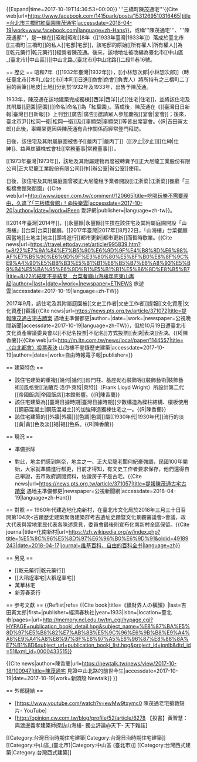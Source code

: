 {{Expand|time=2017-10-19T14:36:53+00:00}}
'''三橋町陳茂通宅'''<ref>{{Cite web|url=https://www.facebook.com/1415park/posts/1531269510316465|title=台北市三橋町紅葉園陳茂通宅|accessdate=2018-04-19|work=www.facebook.com|language=zh-Hans}}</ref>，或稱'''陳茂通宅'''、'''陳茂通邸'''，是一棟在[[昭和|昭和]]8年（[[1933年臺灣|1933年]]）落成於臺北市[[三橋町|三橋町]]的私人[[宅邸|宅邸]]，該宅邸的原始[[所有權人|所有權人]]為[[乾元藥行|乾元藥行]]經營者陳茂通。後來，該地地址被改編為臺北市[[中山區_(臺北市)|中山區]][[中山北路_(臺北市)|中山北路]]二段11巷16號。

== 歷史 ==
昭和7年（[[1932年臺灣|1932年]]），[[小林惣次郎|小林惣次郎]]（時任臺北市[[本町_(台北市)|本町]]日進[[商會|商會]]負責人）將所持有之三橋町二丁目的兩筆[[地皮|土地]]分別於1932年及1933年，出售予陳茂通。

1933年，陳茂通在該地建築完成獨棟[[西洋|西洋]]式[[住宅|住宅]]，並將該住宅及其附屬[[庭園|庭園]][[命名|命名]]為「紅葉園」。落成後，陳茂通在《[[臺灣日日新報|臺灣日日新報]]》上刊登[[廣告|廣告]]邀請眾人參加慶祝[[宴會|宴會]]；後來，臺北市尹[[松岡一衛|松岡一衛]]及[[辜顯榮|辜顯榮]]等皆出席宴會。{{R|吉田寅太郎}}此後，辜顯榮更因與陳茂通有合作關係而經常登門拜訪。

日後，該住宅及其附屬庭園被售予[[嚴丙丁|嚴丙丁]]（[[汐止|汐止]][[仕紳|仕紳]]、益興炭礦株式會社[[常務董事|常務董事]]）。

[[1973年臺灣|1973年]]，該地及其附屬建物再度被轉賣予[[正大尼龍工業股份有限公司|正大尼龍工業股份有限公司]]作[[辦公室|辦公室]]使用。

日後，該住宅及其附屬庭園曾被正大尼龍租予業者開設[[江浙菜|江浙菜]]餐廳「三板橋會館聚朋園」<ref>{{Cite web|url=http://www.ipeen.com.tw/comment/120665|title=吃喝玩樂不需要理由，久違了｢三板橋會館｣！@快樂雲|accessdate=2017-10-20|author=|date=|work=iPeen 愛評網|publisher=|language=zh-tw}}</ref>。

[[2014年臺灣|2014年]]，[[永豐餘|永豐餘]]生技在該住宅及其附屬庭園開設「山海樓」[[台菜|台菜]]餐廳。[[2017年臺灣|2017年]]8月22日，「山海樓」台菜餐廳因當地[[土地主|地主]]即將進行[[都市更新|都市更新]]而暫時歇業。<ref>{{Cite news|url=https://travel.ettoday.net/article/995839.htm?t=8/22%E7%9A%84%E7%B5%90%E6%9D%9F%E4%B8%8D%E6%98%AF%E7%B5%90%E6%9D%9F%E3%80%80%E5%8F%B0%E8%8F%9C%E9%A4%90%E5%BB%B3%E5%B1%B1%E6%B5%B7%E6%A8%93%E5%B9%B4%E5%BA%95%E6%9D%B1%E5%B1%B1%E5%86%8D%E8%B5%B7|title=8/22的結束不是結束　台菜餐廳山海樓年底東山再起|author=|last=|date=|work=|newspaper=ETNEWS 旅遊雲|accessdate=2017-10-19|language=zh-TW}}</ref>

2017年9月，該住宅及其附屬庭園被[[文史工作者|文史工作者]]提報[[文化資產|文化資產]]審議<ref>{{Cite news|url=https://news.pts.org.tw/article/371072|title=提報陳茂通古宅古蹟案 遇地主準備都更|author=|date=|work=|newspaper=公視晚間新聞|accessdate=2017-10-19|language=zh-TW}}</ref>，但於10月19日遭臺北市文化資產審議委員會以[[不記名投票|不記名]]方式投票[[表決|表決]]否決。{{R|陳香蘭}}<ref>{{Cite web|url=http://m.ltn.com.tw/news/local/paper/1144557|title=〈台北都會〉投票表決 山海樓不登錄歷史建築|accessdate=2017-10-19|author=|date=|work=自由時報電子報|publisher=}}</ref>

== 建築特色 ==
* 該住宅建築的重複[[幾何|幾何]]形門柱、基座砌石裝飾等[[裝飾藝術|裝飾藝術]]風格受[[法蘭克·洛伊·萊特|萊特]]（Frank Lloyd Wright）所設計第二代[[帝國飯店|帝國飯店]]本館影響。{{R|陳香蘭}}
* 該住宅建築為[[臺灣日據時期|臺灣日據時期]]少數構造為樑柱結構、樓板使用[[鋼筋混凝土|鋼筋混凝土]]的加強磚造獨棟住宅之一。{{R|陳香蘭}}
* 該住宅建築的[[外牆|外牆]][[色調|色調]]屬[[1930年代|1930年代]]流行的淡[[黃|黃]]色及淡[[褐|褐]]色系。{{R|陳香蘭}}

==  現況  ==

* 準備拆除

* 對此，地主們感到無奈，地主之一、正大尼龍老闆何紀豪強調，民國100年開始，大家就準備進行都更，日前才得知，有文史工作者要求保存，他們還得自己舉證，去市政府調閱資料，佐證房子不是古宅。<ref>{{Cite news|url=https://news.pts.org.tw/article/371057|title=提報陳茂通古宅古蹟案 遇地主準備都更|newspaper=公視新聞網|accessdate=2018-04-19|language=zh-Hant}}</ref>

== 對照 ==
1960年代建造地化南新村，在臺北市文化局於2018年三月三十日召開第104次<古蹟歷史建築聚落建築群考古遺址史蹟暨文化景觀審議會>會議，政大代表與當地里民代表各陳述意見，委員會最後則宣布化南新村全區保留。<ref>{{Cite journal|title=化南新村|url=https://zh.wikipedia.org/w/index.php?title=%E5%8C%96%E5%8D%97%E6%96%B0%E6%9D%91&oldid=49189243|date=2018-04-17|journal=维基百科，自由的百科全书|language=zh}}</ref>

== 另見 ==

* [[乾元藥行|乾元藥行]]
* [[大稻埕辜宅|大稻埕辜宅]]
* 萬華林宅
* 新芳春茶行

== 参考文獻 ==
{{Reflist|refs=
<ref name="吉田寅太郎">{{Cite book|title=《續財界人の橫顏》|last=吉田寅太郎|first=|publisher=經濟春秋社|year=1933|isbn=|location=臺北市|pages=|url=http://memory.ncl.edu.tw/tm_cgi/hypage.cgi?HYPAGE=publication_bookj_detail.hpg&subject_name=%E8%87%BA%E5%8D%97%E5%B8%82%E7%AB%8B%E5%9C%96%E6%9B%B8%E9%A4%A8%E9%A4%A8%E8%97%8F%E6%97%A5%E6%96%87%E8%88%8A%E7%B1%8D&subject_url=publication_bookj_list.hpg&project_id=jpnlb&dtd_id=51&xml_id=0000433515}}</ref>

<ref name="陳香蘭">{{Cite news|author=陳香蘭|url=https://newtalk.tw/news/view/2017-10-18/100947|title=陳茂通宅   見證中山北路的前世今生|accessdate=2017-10-19|date=2017-10-19|work=新頭殼 Newtalk}}</ref>
}}

== 外部鏈結 ==
* [https://www.youtube.com/watch?v=ewMw9txymc0 陳茂通老宅搶救短片- YouTube]
* [http://opinion.cw.com.tw/blog/profile/52/article/6278 【投書】黃智慧：與渡邊義孝建築師探訪山海樓- 獨立評論@天下- 天下雜誌]

[[Category:台灣日治時期住宅建築|Category:台灣日治時期住宅建築]]
[[Category:中山區_(臺北市)|Category:中山區 (臺北市)]]
[[Category:台灣西式建築|Category:台灣西式建築]]